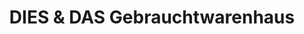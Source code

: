 ---
title: "DIES & DAS Gebrauchtwarenhaus"
url: /gera/dies-und-das-gebrauchtwarenhaus/
shop: Gebrauchtwaren
---